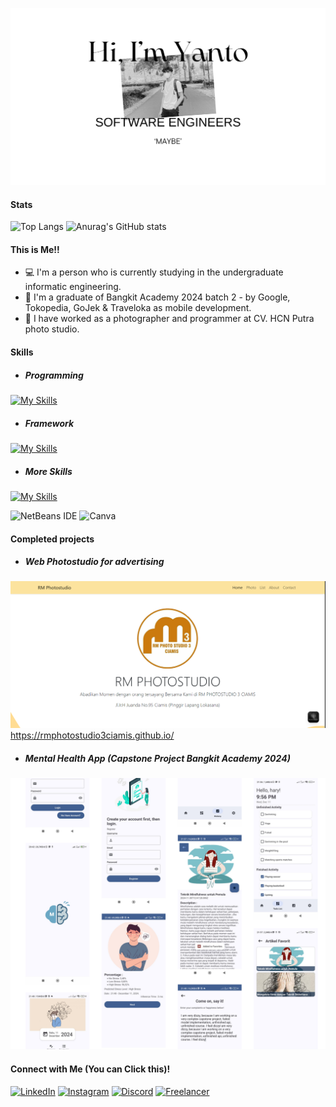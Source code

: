
![Haryanto Nugroho](img/github-header-image.png)

<!--
**Haryanto-Nugroho/Haryanto-Nugroho** is a ✨ _special_ ✨ repository because its `README.md` (this file) appears on your GitHub profile.

Here are some ideas to get you started:

- 🔭 I’m currently working on ...
- 🌱 I’m currently learning ...
- 👯 I’m looking to collaborate on ...
- 🤔 I’m looking for help with ...
- 💬 Ask me about ...
- 📫 How to reach me: ...
- 😄 Pronouns: ...
- ⚡ Fun fact: ...
-->
#### Stats
![Top Langs](https://github-readme-stats.vercel.app/api/top-langs/?username=Haryanto-Nugroho&layout=compact&cache_seconds=30) ![Anurag's GitHub stats](https://github-readme-stats.vercel.app/api?username=Haryanto-Nugroho&hide=contribs,prs&show=reviews&show_icons=true&theme=onedark&cache_seconds=30)

#### This is Me!!
- 💻 I'm a person who is currently studying in the undergraduate informatic engineering. 
- 📱 I'm a graduate of Bangkit Academy 2024 batch 2 - by Google, Tokopedia, GoJek & Traveloka as mobile development. 
- 📸 I have worked as a photographer and programmer at CV. HCN Putra photo studio.

#### Skills

- ##### Programming  
[![My Skills](https://skillicons.dev/icons?i=kotlin,php,java,html,css,javascript,tensorflow,mysql&perline=5&theme=light)](https://skillicons.dev)

- ##### Framework

[![My Skills](https://skillicons.dev/icons?i=bootstrap,laravel&theme=light)](https://skillicons.dev) 

- ##### More Skills

[![My Skills](https://skillicons.dev/icons?i=androidstudio,vscode,arduino,photoshop,premiere,figma&perline=5&theme=light)](https://skillicons.dev) 

![NetBeans IDE](https://img.shields.io/badge/NetBeansIDE-1B6AC6?style=for-the-badge&logo=apache-netbeans-ide&logoColor=white)
![Canva](https://img.shields.io/badge/Canva-%2300C4CC.svg?&style=for-the-badge&logo=Canva&logoColor=white)

#### Completed projects
- ##### Web Photostudio for advertising
![Project-1](img/github-project-1.png)
https://rmphotostudio3ciamis.github.io/
- ##### Mental Health App (Capstone Project Bangkit Academy 2024)
![Project-2](img/github-project-2.png)

#### Connect with Me (You can Click this)! 

[![LinkedIn](https://img.shields.io/badge/LinkedIn-0077B5?style=for-the-badge&logo=linkedin&logoColor=white)](https://www.linkedin.com/in/haryanto-nugroho/)
[![Instagram](https://img.shields.io/badge/Instagram-E4405F?style=for-the-badge&logo=instagram&logoColor=white)](https://www.instagram.com/_nhaary/)
[![Discord](https://img.shields.io/badge/Discord-5865F2?style=for-the-badge&logo=discord&logoColor=white)](https://discordapp.com/users/1275652894418407509)
[![Freelancer](https://img.shields.io/badge/Freelancer-29B2FE?style=for-the-badge&logo=Freelancer&logoColor=white)](https://www.freelancer.co.id/u/nharyanto2012)




